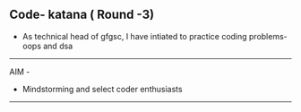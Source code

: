 Code- katana ( Round -3)
---
- As technical head of gfgsc, I have intiated to practice coding problems- oops and dsa
---
AIM -
- Mindstorming and select coder enthusiasts
---
